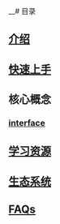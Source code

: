 __# 目录

## [介绍](./介绍.md)

## [快速上手](./快速上手.md)

## 核心概念

### [interface](./核心概念/interface.md)

## [学习资源](./学习资源.md)

## [生态系统](./生态系统.md)

## [FAQs](./FAQs.md)
